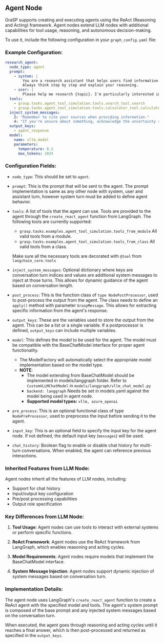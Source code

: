 ## Agent Node

GraSP supports creating and executing agents using the ReAct (Reasoning and Acting) framework. Agent nodes extend LLM nodes with additional capabilities for tool usage, reasoning, and autonomous decision-making.

To use it, include the following configuration in your `graph_config.yaml` file:

### Example Configuration:

```yaml
research_agent:
  node_type: agent
  prompt:
    - system: |
        You are a research assistant that helps users find information. Use the provided tools to search for information and answer the user's question.
        Always think step by step and explain your reasoning.
    - user: |
        Please help me research {topic}. I'm particularly interested in {specific_aspect}.
  tools:
    - grasp.tasks.agent_tool_simulation.tools.search_tool.search
    - grasp.tasks.agent_tool_simulation.tools.calculator_tool.calculate
  inject_system_messages:
    2: "Remember to cite your sources when providing information."
    4: "If you're unsure about something, acknowledge the uncertainty rather than making up information."
  output_keys:
    - agent_response
  model:
    name: vllm_model
    parameters:
      temperature: 0.2
      max_tokens: 1024
```

### Configuration Fields:

- `node_type`: This should be set to `agent`.

- `prompt`: This is the prompt that will be sent to the agent. The prompt implementation is same as any other node with system, user and assistant turn, however system turn must be added to define agent behavior.

- `tools`: A list of tools that the agent can use. Tools are provided to the agent through the `create_react_agent` function from LangGraph.
  The following tools are currently supported:
  - `grasp.tasks.examples.agent_tool_simulation.tools_from_module` All valid tools from a module.
  - `grasp.tasks.examples.agent_tool_simulation.tools_from_class` All valid tools from a class.
  
  Make sure all the necessary tools are decorated with `@tool` from `langchain_core.tools`

- `inject_system_messages`: Optional dictionary where keys are conversation turn indices and values are additional system messages to inject at those turns. This allows for dynamic guidance of the agent based on conversation length.

- `post_process`: This is the function class of `type NodePostProcessor`, used to post-process the output from the agent.
  The class needs to define an `apply()` method with parameter `GraspMessage`. This allows for extracting specific information from the agent's response.

- `output_keys`: These are the variables used to store the output from the agent. This can be a list or a single variable.
  If a postprocessor is defined, `output_keys` can include multiple variables.

- `model`: This defines the model to be used for the agent. The model must be compatible with the BaseChatModel interface for proper agent functionality.
  - The ModelFactory will automatically select the appropriate model implementation based on the model type.
  - **NOTE**: 
    - The model extending from BaseChatModel should be implemented in models/langgraph folder. Refer to `CustomVLLMChatModel` in `models/langgraph/vllm_chat_model.py`
    - `backend: langgraph` Needs be set in models.yaml against the model being used in agent node.
    - **Supported model types:** `vllm, azure_openai`

- `pre_process`: This is an optional functional class of type `NodePreProcessor`, used to preprocess the input before sending it to the agent.

- `input_key`: This is an optional field to specify the input key for the agent node. If not defined, the default input
  key (`messages`) will be used.

- `chat_history`: Boolean flag to enable or disable chat history for multi-turn conversations. When enabled, the agent can reference previous interactions.

### Inherited Features from LLM Node:

Agent nodes inherit all the features of LLM nodes, including:

- Support for chat history
- Input/output key configuration
- Pre/post processing capabilities
- Output role specification

### Key Differences from LLM Node:

1. **Tool Usage**: Agent nodes can use tools to interact with external systems or perform specific functions.

2. **ReAct Framework**: Agent nodes use the ReAct framework from LangGraph, which enables reasoning and acting cycles.

3. **Model Requirements**: Agent nodes require models that implement the BaseChatModel interface.

4. **System Message Injection**: Agent nodes support dynamic injection of system messages based on conversation turn.

### Implementation Details:

The agent node uses LangGraph's `create_react_agent` function to create a ReAct agent with the specified model and tools. The agent's system prompt is composed of the base prompt and any injected system messages based on the conversation turn.

When executed, the agent goes through reasoning and acting cycles until it reaches a final answer, which is then post-processed and returned as specified in the `output_keys`.

